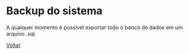 # Backup do sistema

A qualquer momento é possível exportar todo o banco de dados em um arquivo .sql.

[Voltar](../README.md)